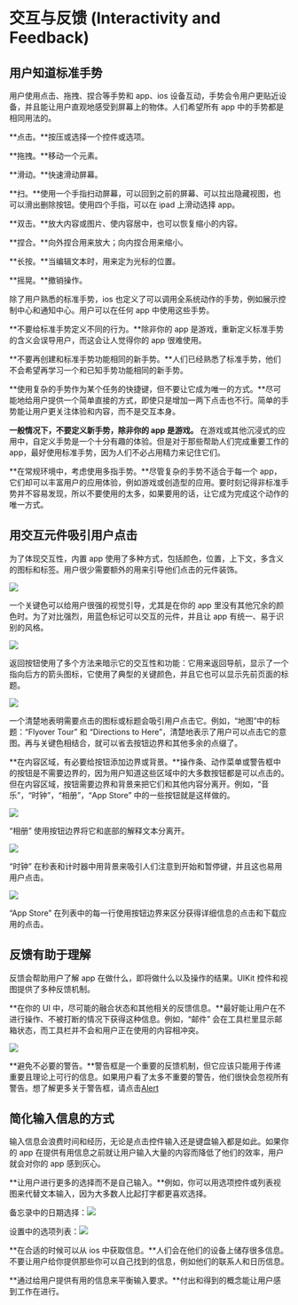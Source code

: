 # 交互与反馈 (Interactivity and Feedback)

## 用户知道标准手势

用户使用点击、拖拽、捏合等手势和 app、ios 设备互动，手势会令用户更贴近设备，并且能让用户直观地感受到屏幕上的物体。人们希望所有 app 中的手势都是相同用法的。

<object class="svg-animation" data="Art/tap.svg" type="image/svg+xml" width="128" height="128"></object>

**点击。**按压或选择一个控件或选项。

<object class="svg-animation" data="Art/drag.svg" type="image/svg+xml" width="128" height="128"></object>

**拖拽。**移动一个元素。

<object class="svg-animation" data="Art/flick.svg" type="image/svg+xml" width="128" height="128"></object>

**滑动。**快速滑动屏幕。

<object class="svg-animation" data="Art/swipe.svg" type="image/svg+xml" width="128" height="128"></object>

**扫。**使用一个手指扫动屏幕，可以回到之前的屏幕、可以拉出隐藏视图，也可以滑出删除按钮。使用四个手指，可以在 ipad 上滑动选择 app。

<object class="svg-animation" data="Art/double-tap.svg" type="image/svg+xml" width="128" height="128"></object>

**双击。**放大内容或图片、使内容居中，也可以恢复缩小的内容。

<object class="svg-animation" data="Art/pinch.svg" type="image/svg+xml" width="128" height="128"></object>

**捏合。**向外捏合用来放大；向内捏合用来缩小。

<object class="svg-animation" data="Art/touch_hold.svg" type="image/svg+xml" width="128" height="128"></object>

**长按。**当编辑文本时，用来定为光标的位置。

<object class="svg-animation" data="Art/shake.svg" type="image/svg+xml" width="128" height="128"></object>

**摇晃。**撤销操作。

除了用户熟悉的标准手势，ios 也定义了可以调用全系统动作的手势，例如展示控制中心和通知中心。用户可以在任何 app 中使用这些手势。

**不要给标准手势定义不同的行为。**除非你的 app 是游戏，重新定义标准手势的含义会误导用户，而这会让人觉得你的 app 很难使用。

**不要再创建和标准手势功能相同的新手势。**人们已经熟悉了标准手势，他们不会希望再学习一个和已知手势功能相同的新手势。

**使用复杂的手势作为某个任务的快捷键，但不要让它成为唯一的方式。**尽可能地给用户提供一个简单直接的方式，即使只是增加一两下点击也不行。简单的手势能让用户更关注体验和内容，而不是交互本身。

**一般情况下，不要定义新手势，除非你的 app 是游戏。** 在游戏或其他沉浸式的应用中，自定义手势是一个十分有趣的体验。但是对于那些帮助人们完成重要工作的 app，最好使用标准手势，因为人们不必占用精力来记住它们。

**在常规环境中，考虑使用多指手势。**尽管复杂的手势不适合于每一个 app，它们却可以丰富用户的应用体验，例如游戏或创造型的应用。要时刻记得非标准手势并不容易发现，所以不要使用的太多，如果要用的话，让它成为完成这个动作的唯一方式。


## 用交互元件吸引用户点击

为了体现交互性，内置 app 使用了多种方式，包括颜色，位置，上下文，多含义的图标和标签。用户很少需要额外的用来引导他们点击的元件装饰。

![](images/color_interactivity_2x.png)

一个关键色可以给用户很强的视觉引导，尤其是在你的 app 里没有其他冗余的颜色时。为了对比强烈，用蓝色标记可以交互的元件，并且让 app 有统一、易于识别的风格。

![](images/back_button_interactivity_2x.png)

返回按钮使用了多个方法来暗示它的交互性和功能：它用来返回导航，显示了一个指向后方的箭头图标，它使用了典型的关键颜色，并且它也可以显示先前页面的标题。

![](images/actionable_titles_2x.png)

一个清楚地表明需要点击的图标或标题会吸引用户点击它。例如，“地图”中的标题：“Flyover Tour” 和 “Directions to Here”，清楚地表示了用户可以点击它的意图。再与关键色相结合，就可以省去按钮边界和其他多余的点缀了。

**在内容区域，有必要给按钮添加边界或背景。**操作条、动作菜单或警告框中的按钮是不需要边界的，因为用户知道这些区域中的大多数按钮都是可以点击的。但在内容区域，按钮需要边界和背景来把它们和其他内容分离开。例如，“音乐”，“时钟”，“相册”，“App Store” 中的一些按钮就是这样做的。

![](images/bordered_button_2x.png)

“相册” 使用按钮边界将它和底部的解释文本分离开。

![](images/clock_bordered_button_2x.png)

“时钟” 在秒表和计时器中用背景来吸引人们注意到开始和暂停键，并且这也易用用户点击。

![](images/appstore_bordered_button_2x.png)

“App Store” 在列表中的每一行使用按钮边界来区分获得详细信息的点击和下载应用的点击。

## 反馈有助于理解

反馈会帮助用户了解 app 在做什么，即将做什么以及操作的结果。UIKit 控件和视图提供了多种反馈机制。

**在你的 UI 中，尽可能的融合状态和其他相关的反馈信息。**最好能让用户在不进行操作、不被打断的情况下获得这种信息。例如，“邮件” 会在工具栏里显示邮箱状态，而工具栏并不会和用户正在使用的内容相冲突。

![](images/mail_update_2x.png)

**避免不必要的警告。**警告框是一个重要的反馈机制，但它应该只能用于传递重要且理论上可行的信息。如果用户看了太多不重要的警告，他们很快会忽视所有警告。想了解更多关于警告框，请点击[Alert](https://developer.apple.com/library/ios/documentation/UserExperience/Conceptual/MobileHIG/Alerts.html#//apple_ref/doc/uid/TP40006556-CH14-SW2)

## 简化输入信息的方式

输入信息会浪费时间和经历，无论是点击控件输入还是键盘输入都是如此。如果你的 app 在提供有用信息之前就让用户输入大量的内容而降低了他们的效率，用户就会对你的 app 感到灰心。

**让用户进行更多的选择而不是自己输入。**例如，你可以用选项控件或列表视图来代替文本输入，因为大多数人比起打字都更喜欢选择。

备忘录中的日期选择：![](images/reminders_easy_input_2x.png)

设置中的选项列表：![](images/settings_easy_input_2x.png)

**在合适的时候可以从 ios 中获取信息。**人们会在他们的设备上储存很多信息。不要让用户给你提供那些你可以自己找到的信息，例如他们的联系人和日历信息。

**通过给用户提供有用的信息来平衡输入要求。**付出和得到的概念能让用户感到工作在进行。
